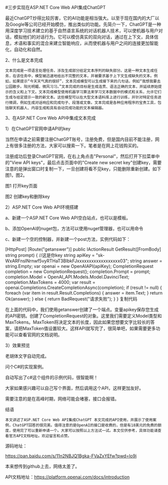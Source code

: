 #三步实现在ASP.NET Core Web API集成ChatGPT

  最近ChatGPT炒得比较厉害，它的AI功能是相当强大。以至于现在国内的大厂以及Google等公司已经开始模仿，推出类似的功能。先简介一下，ChatGPT是一种用深度学习技术建立的基于自然语言系统的对话机器人技术，可以使机器与用户对话，模拟他们的对话行为。它可以模仿真实的双向对话，通过在上下文，具体信息，术语和事实的混合来建立智能响应，从而使机器与用户之间的连接更加智能化，自动化和自然。

 

2、什么是文本完成

    文本完成是一项语言处理任务，涉及生成部分给定文本序列的缺失部分。这是一种文本生成任务，在该任务中，模型被迅速地给出不完整的文本，并被要求基于上下文生成缺失的文本。例如，如果提示“今天天气真的很好”，文本完成模型可以生成接下来的几句话，例如“我想我要去公园散步。阳光明媚，微风习习。”文本完成的目标是生成连贯、语法正确的文本，并延续原始提示的含义和上下文。文本完成模型使用机器学习算法来学习文本数据中的模式和关系，允许它们生成与给定提示一致的新文本。这些模型可以在大型文本语料库上进行训练，并针对特定任务进行微调，例如生成对话响应和完成句子、段落或文章。文本完成是各种应用程序的宝贵工具，包括聊天机器人、内容生成和具有自动完成功能的文本编辑器。

 

3、在ASP.NET Core Web API中集成文本完成

1）在ChatGPT官网申请API的key

当然在申请之前需要注册ChatGPT账号，注册免费，但是国内目前不能注册，网上有很多注册的方法，大家可以搜索一下。笔者是在网上花钱购买的。

注册成功后登录ChatGPT官网，在右上角点击"Personal"，然后打开下拉菜单中的"View API keys"，最后点击页面中的"Create new secret key"创建key，需要注意的是弹出窗口时复制一下，一旦创建将看不见key，只能删除重新创建。如下图1，图2。

 

 

 

图1 打开key页面



 

 

图2 创建key和删除key

2）ASP.NET Core Web API环境搭建

a、新建一个ASP.NET Core Web API空白站点，也可以是模板。

b、添加OpenAI的nuget包，方法可以使用nuget管理器，也可以用命令

c、新建一个空的控制器，并新建一个post方法，实例代码如下：


   [HttpPost]
        [Route("getanswer")]
        public IActionResult GetResult([FromBody] string prompt)
        {
            //这是你key
            string apiKey = "sk-WxARFnsINrnwf5vyRTHaT3BlbkFJxxxxxxxxxxxxxxxxxx03";
            string answer = string.Empty;
            var openai = new OpenAIAPI(apiKey);
            CompletionRequest completion = new CompletionRequest();
            completion.Prompt = prompt;
            completion.Model = OpenAI_API.Models.Model.DavinciText;
            completion.MaxTokens = 4000;
            var result = openai.Completions.CreateCompletionAsync(completion);
            if (result != null)
            {
                foreach (var item in result.Result.Completions)
                {
                    answer = item.Text;
                }
                return Ok(answer);
            }
            else
            {
                return BadRequest("请求失败");
            }
        }
复制代码
 

 
在上面的代码中，我们使用getanswer创建了一个端点。变量apikey保存您生成的API密钥。创建了CompletionRequest的对象。这里我们需要定义Model类型和MaxTokens。MaxToken将决定文本的长度，因此如果您想要文字比较长的答案，请把MaxToken值设置较大。这样API就写完了，很简单吧，如果需要更多功能可以查看官网的文档说明。

 

3）效果预览

老胡体文字自动完成。



 

 

问个C#的实现案例。

 

 

 

自动写出了c#这个组件的示例代码，很智能啊！

大家如果感兴趣可以自己写个界面，然后调用这个API，这样更加友好。

需要注意的是在高峰时期，网络可能会堵塞，接口会报错。

 

结语

    本文讲述了ASP.NET Core Web API集成ChatGPT 本文完成的API使用，并展示了使用案例，ChatGPT回答的很完美。值得注意的是OpenAI的接口是收费的，但是有18美元的免费的额度，使用完了可以重新申请一个。大家可以按照以上方法试一试。本文仅供参考，具体功能请查看官方API文档地址。欢迎留言和点赞。

 

源码地址：

https://pan.baidu.com/s/11n2NBJQ1Bgka-FVaZxYEfw?pwd=lo9i

本来想传到github上去，网络太差了。

API文档地址：https://platform.openai.com/docs/introduction
